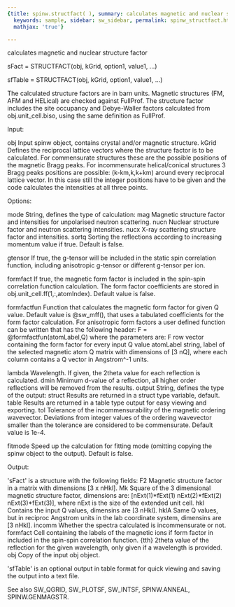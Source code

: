```yaml
---
{title: spinw.structfact( ), summary: calculates magnetic and nuclear structure factor,
  keywords: sample, sidebar: sw_sidebar, permalink: spinw_structfact.html, folder: spinw,
  mathjax: 'true'}

---
```

calculates magnetic and nuclear structure factor
 
sFact   = STRUCTFACT(obj, kGrid, option1, value1, ...)
 
sfTable = STRUCTFACT(obj, kGrid, option1, value1, ...)
 
The calculated structure factors are in barn units. Magnetic structures
(FM, AFM and HELical) are checked against FullProf. The structure factor
includes the site occupancy and Debye-Waller factors calculated from
obj.unit_cell.biso, using the same definition as FullProf.
 
Input:
 
obj       Input spinw object, contains crystal and/or magnetic structure.
kGrid     Defines the reciprocal lattice vectors where the structure
          factor is to be calculated. For commensurate structures these
          are the possible positions of the magnetic Bragg peaks. For
          incommensurate helical/conical structures 3 Bragg peaks
          positions are possible: (k-km,k,k+km) around every reciprocal
          lattice vector. In this case still the integer positions have
          to be given and the code calculates the intensities at all
          three points.
 
Options:
 
mode          String, defines the type of calculation:
                  mag     Magnetic structure factor and intensities for
                          unpolarised neutron scattering.
                  nucn    Nuclear structure factor and neutron scattering
                          intensities.
                  nucx    X-ray scattering structure factor and
                          intensities.
sortq         Sorting the reflections according to increasing momentum
              value if true. Default is false.
 
gtensor       If true, the g-tensor will be included in the static spin
              correlation function, including anisotropic g-tensor or
              different g-tensor per ion.
 
formfact      If true, the magnetic form factor is included in the
              spin-spin correlation function calculation. The form factor
              coefficients are stored in obj.unit_cell.ff(1,:,atomIndex).
              Default value is false.
 
formfactfun   Function that calculates the magnetic form factor for given
              Q value. Default value is @sw_mff(), that uses a tabulated
              coefficients for the form factor calculation. For
              anisotropic form factors a user defined function can be
              written that has the following header:
                  F = @formfactfun(atomLabel,Q)
              where the parameters are:
                  F   row vector containing the form factor for every
                      input Q value
                  atomLabel string, label of the selected magnetic atom
                  Q   matrix with dimensions of [3 nQ], where each column
                      contains a Q vector in Angstrom^-1 units.
 
lambda        Wavelength. If given, the 2theta value for each reflection
              is calculated.
dmin          Minimum d-value of a reflection, all higher order
              reflections will be removed from the results.
output        String, defines the type of the output:
                  struct  Results are returned in a struct type variable,
                          default.
                  table   Results are returned in a table type output for
                          easy viewing and exporting.
tol           Tolerance of the incommensurability of the magnetic
              ordering wavevector. Deviations from integer values of the
              ordering wavevector smaller than the tolerance are considered
              to be commensurate. Default value is 1e-4.
 
fitmode       Speed up the calculation for fitting mode (omitting
              copying the spinw object to the output). Default is false.
 
Output:
 
'sFact' is a structure with the following fields:
F2            Magnetic structure factor in a matrix with dimensions
              [3 x nHkl].
Mk            Square of the 3 dimensional magnetic structure factor,
              dimensions are:
                 [nExt(1)*fExt(1) nExt(2)*fExt(2) nExt(3)*fExt(3)],
              where nExt is the size of the extended unit cell.
hkl           Contains the input Q values, dimensins are [3 nHkl].
hklA          Same Q values, but in reciproc Angstrom units in the
              lab coordinate system, dimensins are [3 nHkl].
incomm        Whether the spectra calculated is incommensurate or not.
formfact      Cell containing the labels of the magnetic ions if form
              factor in included in the spin-spin correlation function.
{tth}         2theta value of the reflection for the given wavelength,
              only given if a wavelength is provided.
obj           Copy of the input obj object.
 
'sfTable' is an optional output in table format for quick viewing and
saving the output into a text file.
 
See also SW_QGRID, SW_PLOTSF, SW_INTSF, SPINW.ANNEAL, SPINW.GENMAGSTR.
 
